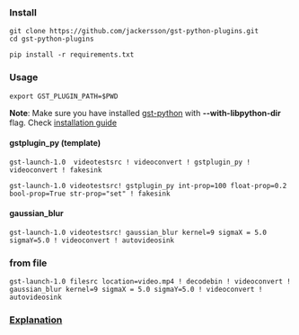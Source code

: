### Install

    git clone https://github.com/jackersson/gst-python-plugins.git
    cd gst-python-plugins

    pip install -r requirements.txt

### Usage

    export GST_PLUGIN_PATH=$PWD
    
**Note**: Make sure you have installed [gst-python](https://github.com/GStreamer/gst-python) with **--with-libpython-dir** flag. Check [installation guide](http://lifestyletransfer.com/how-to-install-gstreamer-from-sources-on-ubuntu/)
    
#### gstplugin_py (template)

    gst-launch-1.0  videotestsrc ! videoconvert ! gstplugin_py ! videoconvert ! fakesink
    
    gst-launch-1.0 videotestsrc! gstplugin_py int-prop=100 float-prop=0.2 bool-prop=True str-prop="set" ! fakesink
    
#### gaussian_blur 

    gst-launch-1.0 videotestsrc! gaussian_blur kernel=9 sigmaX = 5.0 sigmaY=5.0 ! videoconvert ! autovideosink

### from file
    gst-launch-1.0 filesrc location=video.mp4 ! decodebin ! videoconvert ! gaussian_blur kernel=9 sigmaX = 5.0 sigmaY=5.0 ! videoconvert ! autovideosink

### [Explanation](http://lifestyletransfer.com/)
